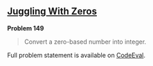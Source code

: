 [Juggling With Zeros][ce]
-------------------------

**Problem 149**

> Convert a zero-based number into integer.

Full problem statement is available on [CodeEval][ce].

[ce]: https://www.codeeval.com/browse/149/
      "View problem statement on CodeEval"
